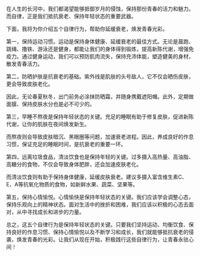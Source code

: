 在人生的长河中，我们都渴望能够抵御岁月的侵蚀，保持那份青春的活力和魅力。而自律，正是我们抵抗衰老、保持年轻状态的重要武器。


下面，我将为你介绍五个自律行为，帮助你延缓衰老，焕发青春光彩。

第一，保持运动习惯。运动是保持身体健康、延缓衰老的最佳方式。无论是晨跑、跳绳、撸铁、游泳还是健身，都能让我们的身体得到锻炼，提高新陈代谢，增强免疫力。通过健身运动，我们可以预防肌肉流失，保持充沛体能，塑造健美的身材，散发青春活力。

第二，防晒护肤是抗衰老的基础。紫外线是肌肤的头号敌人，它不仅会晒伤皮肤，更会导致皮肤老化。

因此，无论春夏秋冬，出门前务必涂抹防晒霜，并随身携戴遮阳帽。此外，定期做面膜、保持皮肤水分也是必不可少的。

第三，早睡不熬夜是保持年轻状态的关键。充足的睡眠有助于修复皮肤，促进新陈代谢，让你的肌肤在夜间焕发新生。

而熬夜则会导致皮肤暗沉、黑眼圈等问题，加速衰老进程。因此，养成良好的作息习惯，保证充足的睡眠时间，是抗衰老的重要一环。

第四，远离垃圾食品，清淡饮食也是保持年轻的关键。过多摄入高热量、高油脂、高糖分的食物，不仅会导致身体肥胖，还会加速皮肤老化。

而清淡饮食则有助于保持身体健康，延缓皮肤衰老。建议多摄入富含维生素C、E、A等抗氧化物质的食物，如新鲜水果、蔬菜、坚果等。


第五，保持心情愉悦。心情愉快是保持年轻状态的关键。我们应该学会调整心态，保持乐观向上的精神状态。面对生活中的挫折和困难，我们应该以积极的心态去面对，从中寻找成长和进步的力量。

总之，这五个自律行为是保持年轻状态的关键。只要我们坚持运动、均衡饮食、保持良好的作息习惯、保持心情愉悦以及不断学习和成长，我们就能够抵抗衰老的侵袭，焕发青春的光彩。让我们从现在开始，积极践行这些自律行为，让青春永驻心间！


